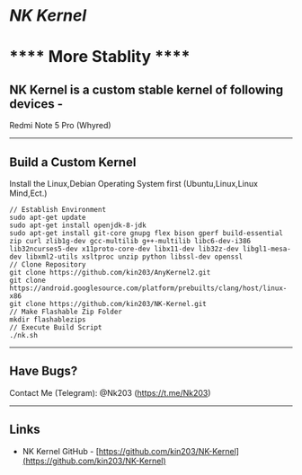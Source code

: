 # ***NK              Kernel***
# **** More Stablity ****

## NK Kernel is a custom stable kernel of following devices  - 
Redmi Note 5 Pro (Whyred)

  ---

## Build a Custom Kernel

Install the Linux,Debian Operating System first (Ubuntu,Linux,Linux Mind,Ect.)  

    // Establish Environment
    sudo apt-get update
    sudo apt-get install openjdk-8-jdk
    sudo apt-get install git-core gnupg flex bison gperf build-essential zip curl zlib1g-dev gcc-multilib g++-multilib libc6-dev-i386 lib32ncurses5-dev x11proto-core-dev libx11-dev lib32z-dev libgl1-mesa-dev libxml2-utils xsltproc unzip python libssl-dev openssl
    // Clone Repository
    git clone https://github.com/kin203/AnyKernel2.git
    git clone https://android.googlesource.com/platform/prebuilts/clang/host/linux-x86
    git clone https://github.com/kin203/NK-Kernel.git
    // Make Flashable Zip Folder
    mkdir flashablezips
    // Execute Build Script
    ./nk.sh

---

## Have Bugs?

Contact Me (Telegram): @Nk203 (https://t.me/Nk203)

---

## Links

- NK Kernel GitHub - [https://github.com/kin203/NK-Kernel](https://github.com/kin203/NK-Kernel)
